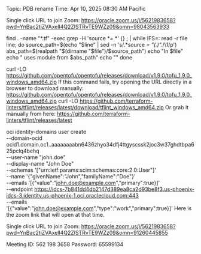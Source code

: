 Topic: PDB rename
Time: Apr 10, 2025 08:30 AM Pacific 

Single click URL to join Zoom: https://oracle.zoom.us/j/5621983658?pwd=YnBac2tiZVAxell4Q2ZlSTRvTE9WZz09&omn=98043563933

 
find . -name "*.tf" -exec grep -H 'source *= *' {} \; | while IFS=: read -r file line; do
  source_path=$(echo "$line" | sed -n 's/.*source *= *"\(.*\)".*/\1/p')
  abs_path=$(realpath "$(dirname "$file")/$source_path")
  echo "In $file"
  echo "  uses module from $abs_path"
  echo ""
done



curl -LO https://github.com/opentofu/opentofu/releases/download/v1.9.0/tofu_1.9.0_windows_amd64.zip
If this command fails, try opening the URL directly in a browser to download manually: https://github.com/opentofu/opentofu/releases/download/v1.9.0/tofu_1.9.0_windows_amd64.zip
curl -LO https://github.com/terraform-linters/tflint/releases/latest/download/tflint_windows_amd64.zip
Or grab it manually from here:
https://github.com/terraform-linters/tflint/releases/latest




oci  identity-domains user create \
  --domain-ocid ocid1.domain.oc1..aaaaaaaabn6436zhyo34dfj4ttgyscssk2joc3w37ghdtbpa625pclq4behq\
  --user-name "john.doe" \
  --display-name "John Doe" \
  --schemas '["urn:ietf:params:scim:schemas:core:2.0:User"]' \
  --name '{"givenName":"John","familyName":"Doe"}' \
  --emails '[{"value":"john.doe@example.com","primary":true}]' \
--endpoint https://idcs-7b841dd4db2147d389ea8ca2d93be8f3.us-phoenix-idcs-3.identity.us-phoenix-1.oci.oraclecloud.com:443 \
 --emails '[{"value":"john.doe@example.com","type":"work","primary":true}]'
Here is the zoom link that will open at that time.

Single click URL to join Zoom: https://oracle.zoom.us/j/5621983658?pwd=YnBac2tiZVAxell4Q2ZlSTRvTE9WZz09&omn=91260445855

Meeting ID: 562 198 3658 
Password: 65599134
